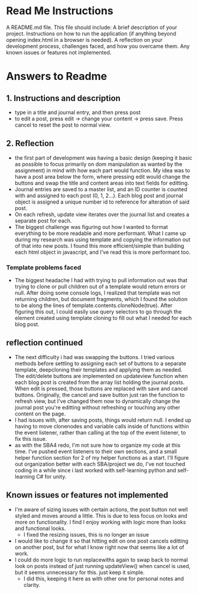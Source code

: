 # Read Me Instructions
A README.md file. This file should include:
A brief description of your project.
Instructions on how to run the application (if anything beyond opening index.html in a browser is needed).
A reflection on your development process, challenges faced, and how you overcame them.
Any known issues or features not implemented.

# Answers to Readme
## 1. Instructions and description
- type in a title and journal entry, and then press post
- to edit a post, press edit -> change your content -> press save.  Press cancel to reset the post to normal view.

## 2. Reflection
- the first part of development was having a basic design (keeping it basic as possible to focus primarily on dom manipulation as wanted by the assignment) in mind with how each part would function.  My idea was to have a post area below the form, where pressing edit would change the buttons and swap the title and content areas into text fields for editting.
- Journal entries are saved to a master list, and an ID counter is counted with and assigned to each post (0, 1, 2...).  Each blog post and journal object is assigned a unique number id to reference for alteration of said post.
- On each refresh, update view iterates over the journal list and creates a separate post for each.
- The biggest challenge was figuring out how I wanted to format everything to be more readable and more performant.  What I came up during my research was using template and copying the information out of that into new posts.  I found this more efficient/simple than building each html object in javascript, and I've read this is more performant too.

### Template problems faced
- The biggest headache I had with trying to pull information out was that trying to clone or pull children out of a template would return errors or null.  After doing some console logs, I realized that template was not returning children, but document fragments, which I found the solution to be along the lines of template.contents.cloneNode(true).  After figuring this out, I could easily use query selectors to go through the element created using template cloning to fill out what I needed for each blog post.

## reflection continued
- The next difficulty i had was swapping the buttons.  I tried various methods before settling to assigning each set of buttons to a separate template, deepcloning their templates and applying them as needed.  The edit/delete buttons are implemented on updateview function when each blog post is created from the array list holding the journal posts.  When edit is pressed, those buttons are replaced with save and cancel buttons.  Originally, the cancel and save button just ran the function to refresh view, but I've changed them now to dynamically change the journal post you're editting without refreshing or touching any other content on the page.
- I had issues with, after saving posts, things would return null.  I ended up having to move clonenodes and variable calls inside of functions within the event listener, rather than calling at the top of the event listener, to fix this issue.
- as with the SBA4 redo, I'm not sure how to organize my code at this time.  I've pushed event listeners to their own sections, and a small helper function section for 2 of my helper functions as a start.  I'll figure out organization better with each SBA/project we do, I've not touched coding in a while since i last worked with self-learning python and self-learning C# for unity.

## Known issues or features not implemented
- I'm aware of sizing issues with certain actions, the post button not well styled and moves around a little.  This is due to less focus on looks and more on functionality.  I find I enjoy working with logic more than looks and functional looks.
  - I fixed the resizing issues, this is no longer an issue 
- I would like to change it so that hitting edit on one post cancels editting on another post, but for what I know right now that seems like a lot of work.
- I could do more logic to run replacewiths again to swap back to normal look on posts instead of just running updateView() when cancel is used, but it seems unnecessary for this.  just keep it simple.
    - I did this, keeping it here as with other one for personal notes and clarity.
